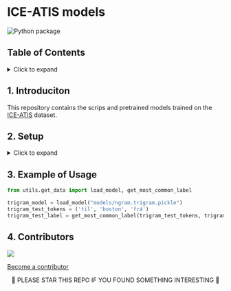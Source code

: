 <!-- omit in toc -->
# ICE-ATIS models

![Python package](https://github.com/egillanton/ice-atis-nlu-models/workflows/Python%20package/badge.svg)

<!-- omit in toc -->
## Table of Contents

<details>
<summary>Click to expand</summary>

- [1. Introduciton](#1-introduciton)
- [2. Setup](#2-setup)
	- [2.1. Create a virtual environment](#21-create-a-virtual-environment)
	- [2.2. Activate virtual environment](#22-activate-virtual-environment)
	- [2.3. Install dependecies](#23-install-dependecies)
	- [2.4. Set evironment variable](#24-set-evironment-variable)
	- [2.5. Run setup.sh](#25-run-setupsh)
- [3. Example of Usage](#3-example-of-usage)
- [4. Contributors](#4-contributors)
</details>


## 1. Introduciton

This repository contains the scrips and pretrained models trained on the [ICE-ATIS](https://github.com/egillanton/ice-atis) dataset.

## 2. Setup

<details>
<summary>Click to expand</summary>

### 2.1. Create a virtual environment

```console
$ python3 -m venv venv
```

### 2.2. Activate virtual environment

```console
$ . ./venv/Scripts/activate
```

### 2.3. Install dependecies

```console
(venv)$ pip install -r requirements.txt
```

### 2.4. Set evironment variable

```console
(venv)$ export PYTHONPATH=src
```

### 2.5. Run setup.sh

This will optain the ICE-ATIS dataset and place it in the root directory.

```console
(venv)$ . setup.sh
```
</details>

## 3. Example of Usage

```python
from utils.get_data import load_model, get_most_common_label

trigram_model = load_model("models/ngram.trigram.pickle")
trigram_test_tokens = ('til', 'boston', 'frá')
trigram_test_label = get_most_common_label(trigram_test_tokens, trigram) # B-toloc.city_name
```

## 4. Contributors
<a href="https://github.com/egillanton/ice-atis-nlu-models/graphs/contributors">
  <img src="https://contributors-img.web.app/image?repo=egillanton/ice-atis-nlu-models" />
</a>
<!-- Made with [contributors-img](https://contributors-img.web.app). -->

[Become a contributor](CONTRIBUTING.md)

<p align="center">
🌟 PLEASE STAR THIS REPO IF YOU FOUND SOMETHING INTERESTING 🌟
</p>
